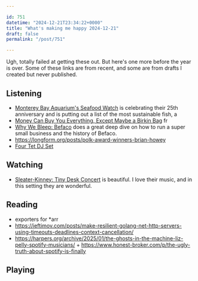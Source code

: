 ```yaml
---

id: 751
datetime: "2024-12-21T23:34:22+0000"
title: "What's making me happy 2024-12-21"
draft: false
permalink: "/post/751"

---
```


Ugh, totally failed at getting these out. But here's one more before the year is over. Some of these links are from recent, and some are from drafts I created but never published.

## Listening

 - [Monterey Bay Aquarium's Seafood Watch](https://www.seafoodwatch.org) is celebrating their 25th anniversary and is putting out a list of the most sustainable fish, a
 - [Money Can Buy You Everything, Except Maybe a Birkin Bag](https://www.theatlantic.com/podcasts/archive/2024/04/birkin-handbag-hermes-luxury-goods-lawsuit/678026/) fr
 - [Why We Bleep: Befaco](https://www.whywebleep.com/whywebleep/2024/befaco) does a great deep dive on how to run a super small business and the history of Befaco.
 - https://longform.org/posts/polk-award-winners-brian-howey
 - [Four Tet DJ Set](https://youtu.be/_cd5-NbEGmo?si=2Ueh1TyxNI30iGBf)

## Watching

 - [Sleater-Kinney: Tiny Desk Concert](https://www.youtube.com/watch?v=bEyxy8S1MN8) is beautiful. I love their music, and in this setting they are wonderful.

## Reading

 - exporters for *arr 
 - https://ieftimov.com/posts/make-resilient-golang-net-http-servers-using-timeouts-deadlines-context-cancellation/
 - https://harpers.org/archive/2025/01/the-ghosts-in-the-machine-liz-pelly-spotify-musicians/ + https://www.honest-broker.com/p/the-ugly-truth-about-spotify-is-finally

## Playing

